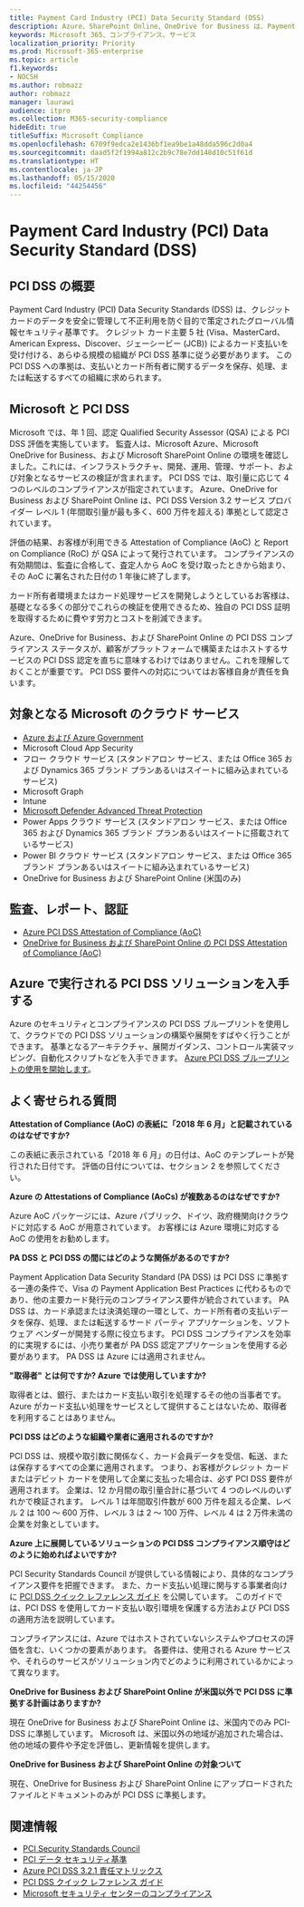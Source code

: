 ```yaml
---
title: Payment Card Industry (PCI) Data Security Standard (DSS)
description: Azure、SharePoint Online、OneDrive for Business は、Payment Card Industry Data Security Standards レベル 1 バージョン 3.2 に準拠します。
keywords: Microsoft 365、コンプライアンス、サービス
localization_priority: Priority
ms.prod: Microsoft-365-enterprise
ms.topic: article
f1.keywords:
- NOCSH
ms.author: robmazz
author: robmazz
manager: laurawi
audience: itpro
ms.collection: M365-security-compliance
hideEdit: true
titleSuffix: Microsoft Compliance
ms.openlocfilehash: 6709f9edca2e1436bf1ea9be1a48dda596c2d0a4
ms.sourcegitcommit: daad5f2f1994a812c2b9c78e7dd148d10c51f61d
ms.translationtype: HT
ms.contentlocale: ja-JP
ms.lasthandoff: 05/15/2020
ms.locfileid: "44254456"
---
```

# <a name="payment-card-industry-pci-data-security-standard-dss"></a>Payment Card Industry (PCI) Data Security Standard (DSS)

## <a name="pci-dss-overview"></a>PCI DSS の概要

Payment Card Industry (PCI) Data Security Standards (DSS) は、クレジット カードのデータを安全に管理して不正利用を防ぐ目的で策定されたグローバル情報セキュリティ基準です。 クレジット カード主要 5 社 (Visa、MasterCard、American Express、Discover、ジェーシービー (JCB)) によるカード支払いを受け付ける、あらゆる規模の組織が PCI DSS 基準に従う必要があります。 この PCI DSS への準拠は、支払いとカード所有者に関するデータを保存、処理、または転送するすべての組織に求められます。

## <a name="microsoft-and-pci-dss"></a>Microsoft と PCI DSS

Microsoft では、年 1 回、認定 Qualified Security Assessor (QSA) による PCI DSS 評価を実施しています。 監査人は、Microsoft Azure、Microsoft OneDrive for Business、および Microsoft SharePoint Online の環境を確認しました。これには、インフラストラクチャ、開発、運用、管理、サポート、および対象となるサービスの検証が含まれます。 PCI DSS では、取引量に応じて 4 つのレベルのコンプライアンスが指定されています。 Azure、OneDrive for Business および SharePoint Online は、PCI DSS Version 3.2 サービス プロバイダー レベル 1 (年間取引量が最も多く、600 万件を超える) 準拠として認定されています。

評価の結果、お客様が利用できる Attestation of Compliance (AoC) と Report on Compliance (RoC) が QSA によって発行されています。 コンプライアンスの有効期間は、監査に合格して、査定人から AoC を受け取ったときから始まり、その AoC に署名された日付の 1 年後に終了します。 

カード所有者環境またはカード処理サービスを開発しようとしているお客様は、基礎となる多くの部分でこれらの検証を使用できるため、独自の PCI DSS 証明を取得するために費やす労力とコストを削減できます。

Azure、OneDrive for Business、および SharePoint Online の PCI DSS コンプライアンス ステータスが、顧客がプラットフォームで構築またはホストするサービスの PCI DSS 認定を直ちに意味するわけではありません。これを理解しておくことが重要です。 PCI DSS 要件への対応についてはお客様自身が責任を負います。

## <a name="microsoft-in-scope-cloud-services"></a>対象となる Microsoft のクラウド サービス

- [Azure および Azure Government](https://aka.ms/AzureCompliance)
- Microsoft Cloud App Security
- フロー クラウド サービス (スタンドアロン サービス、または Office 365 および Dynamics 365 ブランド プランあるいはスイートに組み込まれているサービス)
- Microsoft Graph
- Intune
- [Microsoft Defender Advanced Threat Protection](https://docs.microsoft.com/windows/security/threat-protection/microsoft-defender-atp/microsoft-defender-advanced-threat-protection)
- Power Apps クラウド サービス (スタンドアロン サービス、または Office 365 および Dynamics 365 ブランド プランあるいはスイートに搭載されているサービス)
- Power BI クラウド サービス (スタンドアロン サービス、または Office 365 ブランド プランあるいはスイートに組み込まれているサービス)
- OneDrive for Business および SharePoint Online (米国のみ)

## <a name="audit-reports-and-certificates"></a>監査、レポート、認証

- [Azure PCI DSS Attestation of Compliance (AoC)](https://aka.ms/azure-pci)
- [OneDrive for Business および SharePoint Online の PCI DSS Attestation of Compliance (AoC)](https://aka.ms/spo-pci)

## <a name="get-your-pci-dss-solution-running-on-azure"></a>Azure で実行される PCI DSS ソリューションを入手する

Azure のセキュリティとコンプライアンスの PCI DSS ブループリントを使用して、クラウドでの PCI DSS ソリューションの構築や展開をすばやく行うことができます。 基準となるアーキテクチャ、展開ガイダンス、コントロール実装マッピング、自動化スクリプトなどを入手できます。 [Azure PCI DSS ブループリントの使用を開始します](https://aka.ms/pciblueprint)。

## <a name="frequently-asked-questions"></a>よく寄せられる質問

**Attestation of Compliance (AoC) の表紙に「2018 年 6 月」と記載されているのはなぜですか?**

この表紙に表示されている「2018 年 6 月」の日付は、AoC のテンプレートが発行された日付です。 評価の日付については、セクション 2 を参照してください。

**Azure の Attestations of Compliance (AoCs) が複数あるのはなぜですか?**

Azure AoC パッケージには、Azure パブリック、ドイツ、政府機関向けクラウドに対応する AoC が用意されています。 お客様には Azure 環境に対応する AoC の使用をお勧めします。  

**PA DSS と PCI DSS の間にはどのような関係があるのですか?**

Payment Application Data Security Standard (PA DSS) は PCI DSS に準拠する一連の条件で、Visa の Payment Application Best Practices に代わるものであり、他の主要カード発行元のコンプライアンス要件が統合されています。 PA DSS は、カード承認または決済処理の一環として、カード所有者の支払いデータを保存、処理、または転送するサード パーティ アプリケーションを、ソフトウェア ベンダーが開発する際に役立ちます。 PCI DSS コンプライアンスを効率的に実現するには、小売り業者が PA DSS 認定アプリケーションを使用する必要があります。 PA DSS は Azure には適用されません。

**"取得者" とは何ですか? Azure では使用していますか?**

取得者とは、銀行、またはカード支払い取引を処理するその他の当事者です。 Azure がカード支払い処理をサービスとして提供することはないため、取得者を利用することはありません。

**PCI DSS はどのような組織や業者に適用されるのですか?**

PCI DSS は、規模や取引数に関係なく、カード会員データを受信、転送、または保存するすべての企業に適用されます。 つまり、お客様がクレジット カードまたはデビット カードを使用して企業に支払った場合は、必ず PCI DSS 要件が適用されます。 企業は、12 か月間の取引量合計に基づいて 4 つのレベルのいずれかで検証されます。 レベル 1 は年間取引件数が 600 万件を超える企業、レベル 2 は 100 ～ 600 万件、レベル 3 は 2 ～ 100 万件、レベル 4 は 2 万件未満の企業を対象としています。

**Azure 上に展開しているソリューションの PCI DSS コンプライアンス順守はどのように始めればよいですか?**

PCI Security Standards Council が提供している情報により、具体的なコンプライアンス要件を把握できます。 また、カード支払い処理に関与する事業者向けに [PCI DSS クイック レファレンス ガイド](https://www.pcisecuritystandards.org/documents/PCISSC%20QRG%20August%202014%20-print.pdf) を公開しています。 このガイドでは、PCI DSS を使用してカード支払い取引環境を保護する方法および PCI DSS の適用方法を説明しています。

コンプライアンスには、Azure ではホストされていないシステムやプロセスの評価を含む、いくつかの要素があります。 各要件は、使用される Azure サービスや、それらのサービスがソリューション内でどのように利用されているかによって異なります。

**OneDrive for Business および SharePoint Online が米国以外で PCI DSS に準拠する計画はありますか?**

現在 OneDrive for Business および SharePoint Online は、米国内でのみ PCI-DSS に準拠しています。 Microsoft は、米国以外の地域が追加された場合は、他の地域の要件や予定を評価し、更新情報を提供します。

**OneDrive for Business および SharePoint Online の対象ついて**

現在、OneDrive for Business および SharePoint Online にアップロードされたファイルとドキュメントのみが PCI DSS に準拠します。

## <a name="resources"></a>関連情報

- [PCI Security Standards Council](https://www.pcisecuritystandards.org/)
- [PCI データ セキュリティ基準](https://www.pcisecuritystandards.org/documents/PCI_DSS_v3-1.pdf)
- [Azure PCI DSS 3.2.1 責任マトリックス](https://aka.ms/pciresponsibilitymatrix)
- [PCI DSS クイック レファレンス ガイド](https://www.pcisecuritystandards.org/documents/PCISSC%20QRG%20August%202014%20-print.pdf)
- [Microsoft セキュリティ センターのコンプライアンス](https://www.microsoft.com/trust-center/compliance/compliance-overview)
